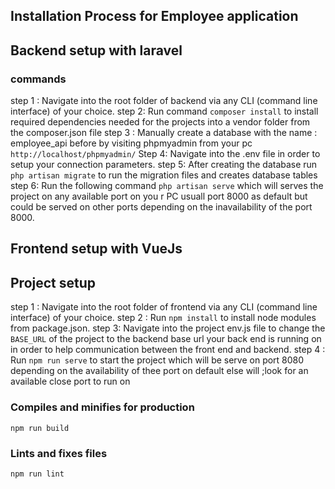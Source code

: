 ## Installation Process for Employee application

## Backend setup with laravel

### commands

step 1 : Navigate into the root folder of backend via any CLI (command line interface) of your choice.
step 2: Run command `composer install` to install required dependencies needed for the projects into a vendor folder from the composer.json file
step 3 : Manually create a database with the name : employee_api before by visiting phpmyadmin from your pc `http://localhost/phpmyadmin/`
Step 4: Navigate into the .env file in order to setup your connection parameters.
step 5: After creating the database run `php artisan migrate` to run the migration files and creates database tables
step 6: Run the following command `php artisan serve` which will serves the project on any available port on you r PC usuall port 8000 as default but could be served on other ports depending on the inavailability of the port 8000.

## Frontend setup with VueJs

## Project setup

step 1 : Navigate into the root folder of frontend via any CLI (command line interface) of your choice.
step 2 : Run `npm install` to install node modules from package.json.
step 3: Navigate into the project env.js file to change the `BASE_URL` of the project to the backend base url your back end is running on in order to help communication between the front end and backend.
step 4 : Run `npm run serve` to start the project which will be serve on port 8080 depending on the availability of thee port on default else will ;look for an available close port to run on

### Compiles and minifies for production

```
npm run build
```

### Lints and fixes files

```
npm run lint
```
